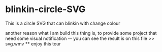 # blinkin-circle-SVG
This is a circle SVG that can blinkin with change colour

another reason what i am build this thing is, to provide some project that need some visual notification
-- you can see the result is on this file >> svg.wmv
** enjoy this tour
